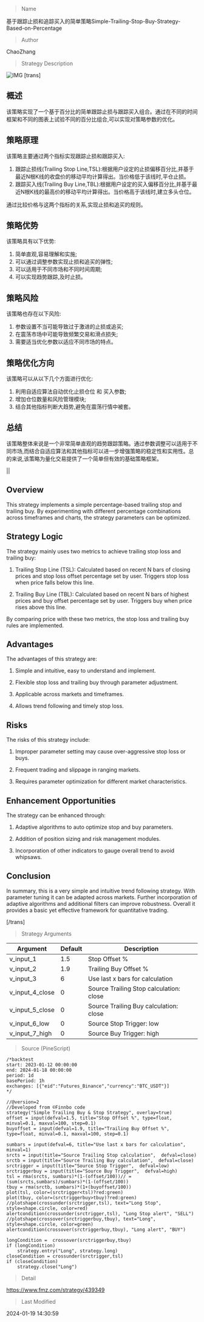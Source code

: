 
> Name

基于跟踪止损和追踪买入的简单策略Simple-Trailing-Stop-Buy-Strategy-Based-on-Percentage

> Author

ChaoZhang

> Strategy Description

![IMG](https://www.fmz.com/upload/asset/12868ce7bcb9d7da998.png)
 [trans]
## 概述

该策略实现了一个基于百分比的简单跟踪止损与跟踪买入组合。通过在不同的时间框架和不同的图表上试验不同的百分比组合,可以实现对策略参数的优化。

## 策略原理

该策略主要通过两个指标实现跟踪止损和跟踪买入:

1. 跟踪止损线(Trailing Stop Line,TSL):根据用户设定的止损偏移百分比,并基于最近N根K线的收盘价的移动平均计算得出。当价格低于该线时,平仓止损。
2. 跟踪买入线(Trailing Buy Line,TBL):根据用户设定的买入偏移百分比,并基于最近N根K线的最高价的移动平均计算得出。当价格高于该线时,建立多头仓位。

通过比较价格与这两个指标的关系,实现止损和追买的规则。

## 策略优势

该策略具有以下优势:

1. 简单直观,容易理解和实施;
2. 可以通过调整参数实现止损和追买的弹性;
3. 可以适用于不同市场和不同时间周期;
4. 可以实现趋势跟踪,及时止损。

## 策略风险

该策略也存在以下风险:

1. 参数设置不当可能导致过于激进的止损或追买;
2. 在震荡市场中可能导致频繁交易和滑点损失;
3. 需要适当优化参数以适应不同市场的特点。

## 策略优化方向

该策略可以从以下几个方面进行优化:

1. 利用自适应算法自动优化止损仓位 和 买入参数;
2. 增加仓位数量和风险管理模块;
3. 结合其他指标判断大趋势,避免在震荡行情中被套。

## 总结

该策略整体来说是一个非常简单直观的趋势跟踪策略。通过参数调整可以适用于不同市场,而结合自适应算法和其他指标可以进一步增强策略的稳定性和实用性。总的来说,该策略为量化交易提供了一个简单但有效的基础策略框架。

||

## Overview

This strategy implements a simple percentage-based trailing stop and trailing buy. By experimenting with different percentage combinations across timeframes and charts, the strategy parameters can be optimized.  

## Strategy Logic

The strategy mainly uses two metrics to achieve trailing stop loss and trailing buy:

1. Trailing Stop Line (TSL): Calculated based on recent N bars of closing prices and stop loss offset percentage set by user. Triggers stop loss when price falls below this line.

2. Trailing Buy Line (TBL): Calculated based on recent N bars of highest prices and buy offset percentage set by user. Triggers buy when price rises above this line.


By comparing price with these two metrics, the stop loss and trailing buy rules are implemented.

## Advantages

The advantages of this strategy are:

1. Simple and intuitive, easy to understand and implement.

2. Flexible stop loss and trailing buy through parameter adjustment.

3. Applicable across markets and timeframes. 

4. Allows trend following and timely stop loss.

## Risks

The risks of this strategy include:

1. Improper parameter setting may cause over-aggressive stop loss or buys.

2. Frequent trading and slippage in ranging markets.

3. Requires parameter optimization for different market characteristics.

## Enhancement Opportunities 

The strategy can be enhanced through:

1. Adaptive algorithms to auto optimize stop and buy parameters.

2. Addition of position sizing and risk management modules. 

3. Incorporation of other indicators to gauge overall trend to avoid whipsaws.


## Conclusion

In summary, this is a very simple and intuitive trend following strategy. With parameter tuning it can be adapted across markets. Further incorporation of adaptive algorithms and additional filters can improve robustness. Overall it provides a basic yet effective framework for quantitative trading.

[/trans]

> Strategy Arguments



|Argument|Default|Description|
|----|----|----|
|v_input_1|1.5|Stop Offset %|
|v_input_2|1.9|Trailing Buy Offset %|
|v_input_3|6|Use last x bars for calculation|
|v_input_4_close|0|Source Trailing Stop calculation: close|high|low|open|hl2|hlc3|hlcc4|ohlc4|
|v_input_5_close|0|Source Trailing Buy calculation: close|high|low|open|hl2|hlc3|hlcc4|ohlc4|
|v_input_6_low|0|Source Stop Trigger: low|high|close|open|hl2|hlc3|hlcc4|ohlc4|
|v_input_7_high|0|Source Buy Trigger: high|close|low|open|hl2|hlc3|hlcc4|ohlc4|


> Source (PineScript)

``` pinescript
/*backtest
start: 2023-01-12 00:00:00
end: 2024-01-18 00:00:00
period: 1d
basePeriod: 1h
exchanges: [{"eid":"Futures_Binance","currency":"BTC_USDT"}]
*/

//@version=2
//Developed from ©Finnbo code
strategy("Simple Trailing Buy & Stop Strategy", overlay=true)
offset = input(defval=1.5, title="Stop Offset %", type=float, minval=0.1, maxval=100, step=0.1)
buyoffset = input(defval=1.9, title="Trailing Buy Offset %", type=float, minval=0.1, maxval=100, step=0.1)

sumbars = input(defval=6, title="Use last x bars for calculation",  minval=1)
srcts = input(title="Source Trailing Stop calculation",  defval=close)
srctb = input(title="Source Trailing Buy calculation",  defval=close)
srctrigger = input(title="Source Stop Trigger",  defval=low)
srctriggerbuy = input(title="Source Buy Trigger",  defval=high)
tsl = rma(srcts, sumbars)*(1-(offset/100))// = (sum(srcts,sumbars)/sumbars)*(1-(offset/100))
tbuy = rma(srctb, sumbars)*(1+(buyoffset/100))
plot(tsl, color=(srctrigger<tsl)?red:green)
plot(tbuy, color=(srctriggerbuy>tbuy)?red:green)
//plotshape(crossunder(srctrigger,tsl), text="Long Stop", style=shape.circle, color=red)
alertcondition(crossunder(srctrigger,tsl), "Long Stop alert", "SELL")
//plotshape(crossover(srctriggerbuy,tbuy), text="Long", style=shape.circle, color=green)
alertcondition(crossover(srctriggerbuy,tbuy), "Long alert", "BUY")

longCondition =  crossover(srctriggerbuy,tbuy)
if (longCondition)
    strategy.entry("Long", strategy.long)
closeCondition = crossunder(srctrigger,tsl)
if (closeCondition)
    strategy.close("Long")

```

> Detail

https://www.fmz.com/strategy/439349

> Last Modified

2024-01-19 14:30:59
